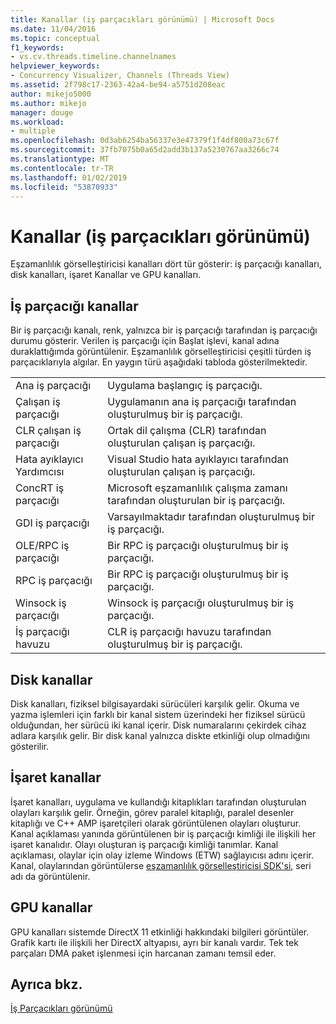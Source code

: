```yaml
---
title: Kanallar (iş parçacıkları görünümü) | Microsoft Docs
ms.date: 11/04/2016
ms.topic: conceptual
f1_keywords:
- vs.cv.threads.timeline.channelnames
helpviewer_keywords:
- Concurrency Visualizer, Channels (Threads View)
ms.assetid: 2f798c17-2363-42a4-be94-a5751d208eac
author: mikejo5000
ms.author: mikejo
manager: douge
ms.workload:
- multiple
ms.openlocfilehash: 0d3ab6254ba56337e3e47379f1f4df800a73c67f
ms.sourcegitcommit: 37fb7075b0a65d2add3b137a5230767aa3266c74
ms.translationtype: MT
ms.contentlocale: tr-TR
ms.lasthandoff: 01/02/2019
ms.locfileid: "53870933"
---
```

# <a name="channels-threads-view"></a>Kanallar (iş parçacıkları görünümü)
Eşzamanlılık görselleştiricisi kanalları dört tür gösterir: iş parçacığı kanalları, disk kanalları, işaret Kanallar ve GPU kanalları.  
  
## <a name="thread-channels"></a>İş parçacığı kanallar  
 Bir iş parçacığı kanalı, renk, yalnızca bir iş parçacığı tarafından iş parçacığı durumu gösterir. Verilen iş parçacığı için Başlat işlevi, kanal adına duraklattığımda görüntülenir. Eşzamanlılık görselleştiricisi çeşitli türden iş parçacıklarıyla algılar. En yaygın türü aşağıdaki tabloda gösterilmektedir.  
  
|||  
|-|-|  
|Ana iş parçacığı|Uygulama başlangıç iş parçacığı.|  
|Çalışan iş parçacığı|Uygulamanın ana iş parçacığı tarafından oluşturulmuş bir iş parçacığı.|  
|CLR çalışan iş parçacığı|Ortak dil çalışma (CLR) tarafından oluşturulan çalışan iş parçacığı.|  
|Hata ayıklayıcı Yardımcısı|Visual Studio hata ayıklayıcı tarafından oluşturulan çalışan iş parçacığı.|  
|ConcRT iş parçacığı|Microsoft eşzamanlılık çalışma zamanı tarafından oluşturulan bir iş parçacığı.|  
|GDI iş parçacığı|Varsayılmaktadır tarafından oluşturulmuş bir iş parçacığı.|  
|OLE/RPC iş parçacığı|Bir RPC iş parçacığı oluşturulmuş bir iş parçacığı.|  
|RPC iş parçacığı|Bir RPC iş parçacığı oluşturulmuş bir iş parçacığı.|  
|Winsock iş parçacığı|Winsock iş parçacığı oluşturulmuş bir iş parçacığı.|  
|İş parçacığı havuzu|CLR iş parçacığı havuzu tarafından oluşturulmuş bir iş parçacığı.|  
  
## <a name="disk-channels"></a>Disk kanallar  
 Disk kanalları, fiziksel bilgisayardaki sürücüleri karşılık gelir. Okuma ve yazma işlemleri için farklı bir kanal sistem üzerindeki her fiziksel sürücü olduğundan, her sürücü iki kanal içerir. Disk numaralarını çekirdek cihaz adlara karşılık gelir. Bir disk kanal yalnızca diskte etkinliği olup olmadığını gösterilir.  
  
## <a name="marker-channels"></a>İşaret kanallar  
 İşaret kanalları, uygulama ve kullandığı kitaplıkları tarafından oluşturulan olayları karşılık gelir. Örneğin, görev paralel kitaplığı, paralel desenler kitaplığı ve C++ AMP işaretçileri olarak görüntülenen olayları oluşturur. Kanal açıklaması yanında görüntülenen bir iş parçacığı kimliği ile ilişkili her işaret kanalıdır. Olayı oluşturan iş parçacığı kimliği tanımlar. Kanal açıklaması, olaylar için olay izleme Windows (ETW) sağlayıcısı adını içerir. Kanal, olaylarından görüntülerse [eşzamanlılık görselleştiricisi SDK'si](../profiling/concurrency-visualizer-sdk.md), seri adı da görüntülenir.  
  
## <a name="gpu-channels"></a>GPU kanallar  
 GPU kanalları sistemde DirectX 11 etkinliği hakkındaki bilgileri görüntüler.  Grafik kartı ile ilişkili her DirectX altyapısı, ayrı bir kanalı vardır.  Tek tek parçaları DMA paket işlenmesi için harcanan zamanı temsil eder.  
  
## <a name="see-also"></a>Ayrıca bkz.  
 [İş Parçacıkları görünümü](../profiling/threads-view-parallel-performance.md)
